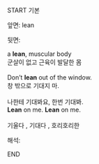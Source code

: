 START
기본

앞면:
lean


뒷면:
<div>a <strong>lean</strong>, muscular body </div><div><div>군살이 없고 근육이 발달한 몸</div></div><div><br></div><div><div>Don’t <strong>lean</strong> out of the window. </div><div><div>창 밖으로 기대지 마.</div></div></div><div><br></div><div><div><div><span>나한테 기대봐요, 한번 기대봐.</span></div></div><div><div><span><strong>Lean</strong> on me. <strong>Lean</strong> on me.</span></div></div></div><div><br></div><div>기울다 , 기대다 , 호리호리한</div>


해석:
<!--ID: 1746614454184-->
END